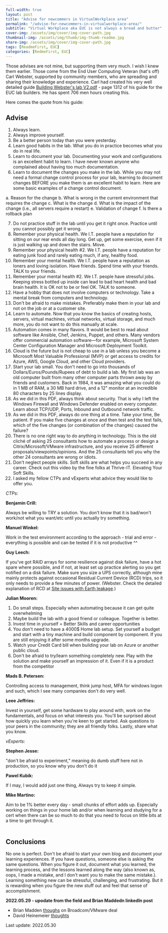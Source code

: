 ```yaml
---
full-width: true
layout: post
title: "Advise for newcommers in VirtualWorkplace area"
permalink: "/advise-for-newcommers-in-virtualworkplace-area/"
subtitle: "Virtual Workplace aka EUC is not always a bread and butter"
cover-img: /assets/img/cover/img-cover-path.jpg
thumbnail-img: /assets/img/thumb/img-thumb-readme.jpg
share-img: /assets/img/cover/img-cover-path.jpg
tags: [ReadmeFirst, EUC]
categories: [RedmeFirst, EUC]
---
```

Those advises are not mine, but supporting them very much. I wish I knew them earlier. Those come from the End User Computing Veteran (hat's off) Carl Webster, supported by community members, who are spreading and sharing their knowledge and experience. Carl had created his very well detailed guide [Building Webster's lab V2.pdf](https://carlwebster.com/building-websters-lab-v2/) - page 1312 of his guide for the EUC lab builders. He has spent 706 men hours creating this.

Here comes the quote from his guide:

## Advise

1. Always learn.
2. Always improve yourself.
3. Be a better person today than you were yesterday.
4. Learn good habits in the lab. What you do in practice becomes what you do in real life.
5. Learn to document your lab. Documenting your work and configurations is an excellent habit to learn. I have never known anyone who complained about having too much documentation.
6. Learn to document the changes you make in the lab. While you may not need a formal change control process for your lab, learning to document changes BEFORE you make them is an excellent habit to learn. Here are some basic examples of a change control document.

a. Reason for the change
b. What is wrong in the current environment that requires the change
c. What is the change
d. What is the impact of the change (i.e., all servers require a restart)
e. Validation of change
f. Is there a rollback plan

7. Do not practice stuff in the lab until you get it right once. Practice until you cannot possibly get it wrong.
8. Remember your physical health. We I.T. people have a reputation for sitting on our rear ends all day long. Get up, get some exercise, even if it is just walking up and down the stairs. Move.
9. Remember your physical health #2. We I.T. people have a reputation for eating junk food and rarely eating much, if any, healthy food.
10. Remember your mental health. We I.T. people have a reputation as loners and loving isolation. Have friends. Spend time with your friends. TALK to your friends.
11. Remember your mental health #2. We I.T. people have stressful jobs. Keeping stress bottled up inside can lead to bad heart health and bad brain health. It is OK not to be or feel OK. TALK to someone.
12. Have a hobby that does not involve computers or technology. Take a mental break from computers and technology.
13. Don't be afraid to make mistakes. Preferably make them in your lab and not on the job or at a customer site.
14. Learn to automate. Now that you know the basics of creating hosts, servers, virtual machines, virtual networks, virtual storage, and much more, you do not want to do this manually at scale.
15. Automation comes in many flavors. It would be best to read about software like Ansible, Chef, Jenkins, Puppet, and others. Many vendors offer commercial automation software—for example, Microsoft System Center Configuration Manager and Microsoft Deployment Toolkit.
16. Cloud is the future but is not cheap to use in a lab unless you become a Microsoft Most Valuable Professional (MVP) or get access to credits for Azure, AWS, Google Cloud, and other Cloud providers.
17. Start your lab small. You don't need to go into thousands of Dollars/Euros/Pounds/Rupees of debt to build a lab. My first lab was an old computer built from many other computer parts thrown away by friends and customers. Back in 1984, it was amazing what you could do in 1 MB of RAM, a 30 MB hard drive, and a 12" monitor at an incredible 80 characters by 25 lines display.
18. As we did in this PDF, always think about security. That is why I left the Windows Firewall and Windows Defender enabled on every computer. Learn about TCP/UDP, Ports, Inbound and Outbound network traffic.
19. As we did in this PDF, always do one thing at a time. Take your time, Be patient. If you make five changes at once and then test and the test fails, which of the five changes (or combination of the changes) caused the failure?
20. There is no one right way to do anything in technology. This is the old cliché of asking 25 consultants how to automate a process or design a Citrix/Microsoft/VMware infrastructure, and you receive 25 different proposals/viewpoints/opinions. And the 25 consultants tell you why the other 24 consultants are wrong or idiots.
21. Don't neglect people skills. Soft skills are what helps you succeed in any career. Check out this video by the fine folks at Thrive-IT. Elevating Your Soft Skills.
22. I asked my fellow CTPs and vExperts what advice they would like to offer you.

*CTPs:*

**Benjamin Crill:**

Always be willing to TRY a solution. You don't know that it is bad/won't work/not what you want/etc until you actually try something.

**Manuel Winkel:**

Work in the test environment according to the approach - trial and error - everything is possible and can be tested if it is not productive ^^

**Guy Leech:**

If you've got RAID arrays for some resilience against disk failure, have a hot spare where possible, and if not, at least set up practice alerting so you get notified on a disk failure. Make sure you size a UPS correctly, although mine mainly protects against occasional Residual Current Device (RCD) trips, so it only needs to provide a few minutes of power. (Webster. Check the detailed explanation of RCD at [Site issues with Earth leakage](https://www.apc.com/us/en/faqs/FA156793/).)

**Julian Mooren:**

1. Do small steps. Especially when automating because it can get quite overwhelming
2. Maybe build the lab with a good friend or colleague. Together is better.
3. Invest time in yourself = Better Skills and career opportunities
4. You don't need to have a 4000$ Home lab setup. Set yourself a budget and start with a tiny machine and build component by component. If you are still enjoying it after some months upgrade.
5. Watch your Credit Card bill when building your lab on Azure or another public cloud.
6. Don't be afraid to try/learn something completely new. Play with the solution and make yourself an impression of it. Even if it is a product from the competitor

**Mads B. Petersen:**

Controlling access to management, think jump host, MFA for windows logon and such, which I see many companies don't do very well.

**Leee Jeffries:**

Invest in yourself, get some hardware to play around with, work on the fundamentals, and focus on what interests you. You'll be surprised about how quickly you learn when you're keen to get started. Ask questions to your peers in the community; they are all friendly folks. Lastly, share what you know.

*vExperts:*

**Stephen Jesse:**

"don't be afraid to experiment," meaning do dumb stuff here not in production, so you know why you don't do it

**Pawel Kubik:**

If I may, I would add just one thing, Always try to keep it simple.

**Mike Martino:**

Aim to be 1% better every day - small chunks of effort adds up. Especially working on things in your home lab and/or when learning and studying for a cert when there can be so much to do that you need to focus on little bits at a time to get through it.<br><br>

## Conclusions

No one is perfect.
Don't be afraid to start your own blog and document your learning experiences. If you have questions, someone else is asking the same questions. When you figure it out, document what you learned, the learning process, and the lessons learned along the way (also known as, oops, I made a mistake, and I don't want you to make the same mistake.).
Learning something new can be stressful, challenging, and frustrating. But it is rewarding when you figure the new stuff out and feel that sense of accomplishment.

**2022.05.29 - upodate from the field and Brian Maddedn linkedIn post**

+ Brian Madden [thoughs](https://www.linkedin.com/pulse/brian-maddens-brutal-unfiltered-thoughts-broadcom-vmware-brian-madden/) on Broadcom/VMware deal
+ David Heinemeier [thoughts](https://world.hey.com/dhh/why-we-re-leaving-the-cloud-654b47e0)

Last update: 2022.05.30
